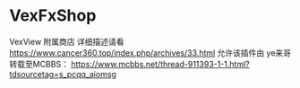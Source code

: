 # VexFxShop
VexView 附属商店
详细描述请看 https://www.cancer360.top/index.php/archives/33.html
允许该插件由 ye来哥 转载至MCBBS： https://www.mcbbs.net/thread-911393-1-1.html?tdsourcetag=s_pcqq_aiomsg
